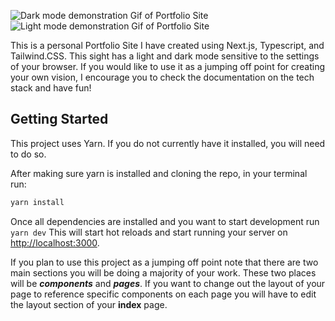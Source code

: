 ![Dark mode demonstration Gif of Portfolio Site](https://user-images.githubusercontent.com/71243281/199631501-194f4eb6-7b57-4b79-8e88-14f6accaf232.gif)
![Light mode demonstration Gif of Portfolio Site](https://user-images.githubusercontent.com/71243281/199631519-ccc65166-bfad-4850-be13-825c258d25ee.gif)


This is a personal Portfolio Site I have created using Next.js, Typescript, and Tailwind.CSS. This sight has a light and dark mode sensitive to the settings of your browser. If you would like to use it as a jumping off point for creating your own vision, I encourage you to check the documentation on the tech stack and have fun!

## Getting Started

This project uses Yarn. If you do not currently have it installed, you will need to do so.

After making sure yarn is installed and cloning the repo, in your terminal run:
```bash 
yarn install
```

Once all dependencies are installed and you want to start development run ```yarn dev```
This will start hot reloads and start running your server on [http://localhost:3000](http://localhost:3000).

If you plan to use this project as a jumping off point note that there are two main sections you will be doing a majority of your work. These two places will be ***components*** and ***pages***. If you want to change out the layout of your page to reference specific components on each page you will have to edit the layout section of your **index** page.
